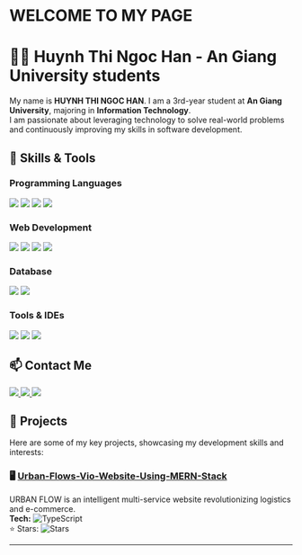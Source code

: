 # WELCOME TO MY PAGE
# 👨‍💻 Huynh Thi Ngoc Han - An Giang University students
My name is **HUYNH THI NGOC HAN**. I am a 3rd-year student at **An Giang University**, majoring in **Information Technology**.  
I am passionate about leveraging technology to solve real-world problems and continuously improving my skills in software development.  
## 🚀 Skills & Tools  

### Programming Languages  
<p>
  <img src="https://img.shields.io/badge/Python-3776AB?style=for-the-badge&logo=python&logoColor=white"/>  
  <img src="https://img.shields.io/badge/Java-007396?style=for-the-badge&logo=java&logoColor=white"/>  
  <img src="https://img.shields.io/badge/C-00599C?style=for-the-badge&logo=c&logoColor=white"/>  
  <img src="https://img.shields.io/badge/JavaScript-F7DF1E?style=for-the-badge&logo=javascript&logoColor=black"/>  
</p>

### Web Development  
<p>
  <img src="https://img.shields.io/badge/HTML5-E34F26?style=for-the-badge&logo=html5&logoColor=white"/>  
  <img src="https://img.shields.io/badge/CSS3-1572B6?style=for-the-badge&logo=css3&logoColor=white"/>  
  <img src="https://img.shields.io/badge/React-20232A?style=for-the-badge&logo=react&logoColor=61DAFB"/>  
  <img src="https://img.shields.io/badge/Node.js-339933?style=for-the-badge&logo=node.js&logoColor=white"/>  
</p>

### Database  
<p>
  <img src="https://img.shields.io/badge/MySQL-4479A1?style=for-the-badge&logo=mysql&logoColor=white"/>  
  <img src="https://img.shields.io/badge/MongoDB-47A248?style=for-the-badge&logo=mongodb&logoColor=white"/>  
</p>

### Tools & IDEs  
<p>
  <img src="https://img.shields.io/badge/Git-F05032?style=for-the-badge&logo=git&logoColor=white"/>  
  <img src="https://img.shields.io/badge/GitHub-181717?style=for-the-badge&logo=github&logoColor=white"/>  
  <img src="https://img.shields.io/badge/VS%20Code-0078D4?style=for-the-badge&logo=visual-studio-code&logoColor=white"/>  
</p>

## 📫 Contact Me  

<p align="left">
  <a href="mail:huynhthingochan7a5@gmail.com@gmail.com">
    <img src="https://img.shields.io/badge/Gmail-D14836?style=for-the-badge&logo=gmail&logoColor=white"/>
  </a>
  
  <a href="https://github.com/yourgithub" target="_blank">
    <img src="https://img.shields.io/badge/GitHub-181717?style=for-the-badge&logo=github&logoColor=white"/>
  </a>
  
  <a href="https://facebook.com/yourfacebook" target="_blank">
    <img src="https://img.shields.io/badge/Facebook-1877F2?style=for-the-badge&logo=facebook&logoColor=white"/>
  </a>

</p>

## 🚀 Projects

Here are some of my key projects, showcasing my development skills and interests:
### 🖥️ [Urban-Flows-Vio-Website-Using-MERN-Stack](https://github.com/yourusername/urban-flow)
URBAN FLOW is an intelligent multi-service website revolutionizing logistics and e-commerce.  
**Tech:** ![TypeScript](https://img.shields.io/badge/TypeScript-3178c6?logo=typescript&logoColor=fff)  
⭐ Stars: ![Stars](https://img.shields.io/github/stars/yourusername/urban-flow?style=social)

---
<!--
**Hanian2012/Hanian2012** is a ✨ _special_ ✨ repository because its `README.md` (this file) appears on your GitHub profile.

Here are some ideas to get you started:

- 🔭 I’m currently working on ...
- 🌱 I’m currently learning ...
- 👯 I’m looking to collaborate on ...
- 🤔 I’m looking for help with ...
- 💬 Ask me about ...
- 📫 How to reach me: ...
- 😄 Pronouns: ...
- ⚡ Fun fact: ...
-->
